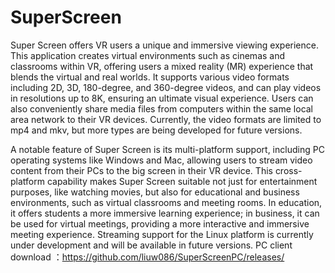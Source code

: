 # SuperScreen
Super Screen offers VR users a unique and immersive viewing experience. This application creates virtual environments such as cinemas and classrooms within VR, offering users a mixed reality (MR) experience that blends the virtual and real worlds. It supports various video formats including 2D, 3D, 180-degree, and 360-degree videos, and can play videos in resolutions up to 8K, ensuring an ultimate visual experience. Users can also conveniently share media files from computers within the same local area network to their VR devices. Currently, the video formats are limited to mp4 and mkv, but more types are being developed for future versions.

A notable feature of Super Screen is its multi-platform support, including PC operating systems like Windows and Mac, allowing users to stream video content from their PCs to the big screen in their VR device. This cross-platform capability makes Super Screen suitable not just for entertainment purposes, like watching movies, but also for educational and business environments, such as virtual classrooms and meeting rooms. In education, it offers students a more immersive learning experience; in business, it can be used for virtual meetings, providing a more interactive and immersive meeting experience. Streaming support for the Linux platform is currently under development and will be available in future versions.
PC client download ：https://github.com/liuw086/SuperScreenPC/releases/
